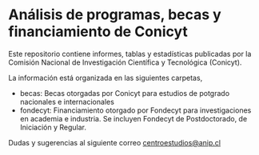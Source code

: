 # Análisis de programas, becas y financiamiento de Conicyt

Este repositorio contiene informes, tablas y estadísticas publicadas por la Comisión Nacional de Investigación Científica y Tecnológica (Conicyt).

La información está organizada en las siguientes carpetas,

- becas: Becas otorgadas por Conicyt para estudios de potgrado nacionales e internacionales
- fondecyt: Financiamiento otorgado por Fondecyt para investigaciones en academia e industria. Se incluyen Fondecyt de Postdoctorado, de Iniciación y Regular.

Dudas y sugerencias al siguiente correo
centroestudios@anip.cl